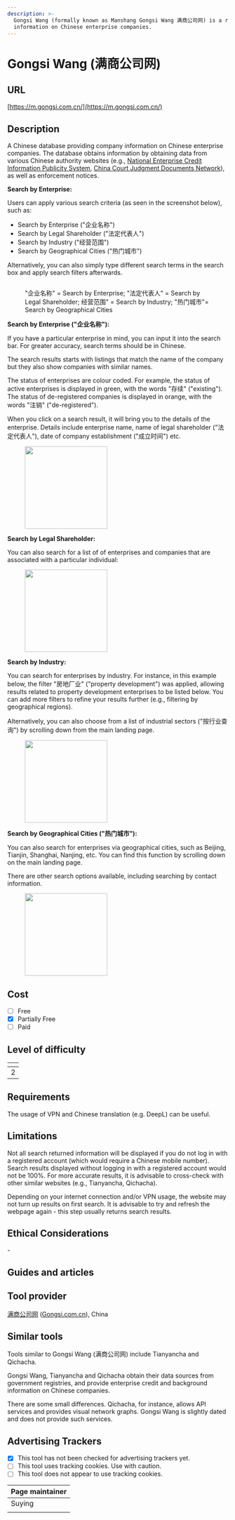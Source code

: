 ```yaml
---
description: >-
  Gongsi Wang (formally known as Manshang Gongsi Wang 满商公司网) is a repository for
  information on Chinese enterprise companies.
---
```


# Gongsi Wang (满商公司网)

## URL

[https://m.gongsi.com.cn/](https://m.gongsi.com.cn/)

## Description

A Chinese database providing company information on Chinese enterprise companies. The database obtains information by obtaining data from various Chinese authority websites (e.g., [National Enterprise Credit Information Publicity System](https://www.gsxt.gov.cn/), [China Court Judgment Documents Network](https://english.court.gov.cn/2024-02/28/c_965997.htm)), as well as enforcement notices.

**Search by Enterprise:**&#x20;

Users can apply various search criteria (as seen in the screenshot below), such as:

* Search by Enterprise ("企业名称") &#x20;
* Search by Legal Shareholder ("法定代表人")
* Search by Industry ("经营范围")
* Search by Geographical Cities ("热门城市")

Alternatively, you can also simply type different search terms in the search box and apply search filters afterwards.

<figure><img src=".gitbook/assets/Screenshot 2025-07-19 115637.png" alt=""><figcaption><p>"企业名称" = Search by Enterprise; "法定代表人" = Search by Legal Shareholder;  经营范围" = Search by Industry; "热门城市"= Search by Geographical Cities</p></figcaption></figure>



**Search by Enterprise ("企业名称"):**&#x20;

If you have a particular enterprise in mind, you can input it into the search bar. For greater accuracy, search terms should be in Chinese.

The search results starts with listings that match the name of the company but they also show companies with similar names.&#x20;

The status of enterprises are colour coded. For example, the status of active enterprises is displayed in green, with the words "存续" ("existing"). The status of de-registered companies is displayed in orange, with the words "注销" ("de-registered").

When you click on a search result, it will bring you to the details of the enterprise. Details include enterprise name, name of legal shareholder ("法定代表人"), date of company establishment ("成立时间") etc.

<figure><img src=".gitbook/assets/image (5).png" alt="" width="188"><figcaption></figcaption></figure>

**Search by Legal Shareholder:**

You can also search for a list of of enterprises and companies that are associated with a particular individual:

<figure><img src=".gitbook/assets/image.png" alt="" width="188"><figcaption></figcaption></figure>

**Search by Industry:**

You can search for enterprises by industry. For instance, in this example below, the filter "房地厂业" ("property development") was applied, allowing results related to property development enterprises to be listed below. You can add more filters to refine your results further (e.g., filtering by geographical regions).

Alternatively, you can also choose from a list of industrial sectors ("按行业查询") by scrolling down from the main landing page.

<figure><img src=".gitbook/assets/image (1).png" alt="" width="188"><figcaption></figcaption></figure>

**Search by Geographical Cities ("热门城市"):**

You can also search for enterprises via geographical cities, such as Beijing, Tianjin, Shanghai, Nanjing, etc. You can find this function by scrolling down on the main landing page.

There are other search options available, including searching by contact information.

<figure><img src=".gitbook/assets/image (6).png" alt="" width="188"><figcaption></figcaption></figure>

## Cost

* [ ] Free
* [x] Partially Free
* [ ] Paid

## Level of difficulty

<table><thead><tr><th data-type="rating" data-max="5"></th></tr></thead><tbody><tr><td>2</td></tr></tbody></table>

## Requirements

The usage of VPN and Chinese translation (e.g. DeepL) can be useful.

## Limitations

Not all search returned information will be displayed if you do not log in with a registered account (which would require a Chinese mobile number). Search results displayed without logging in with a registered account would not be 100%. For more accurate results, it is advisable to cross-check with other similar websites (e.g., Tianyancha, Qichacha).

Depending on your internet connection and/or VPN usage, the website may not turn up results on first search. It is advisable to try and refresh the webpage again - this step usually returns search results.

## Ethical Considerations

\-

## Guides and articles



## Tool provider

[满商公司网](https://www.gongsi.com.cn/) ([Gongsi.com.cn](https://www.gongsi.com.cn/)), China

## Similar tools

Tools similar to Gongsi Wang (满商公司网) include Tianyancha and Qichacha.&#x20;

Gongsi Wang, Tianyancha and Qichacha obtain their data sources from government registries, and provide enterprise credit and background information on Chinese companies.

There are some small differences. Qichacha, for instance, allows API services and provides visual network graphs. Gongsi Wang is slightly dated and does not provide such services.



## Advertising Trackers

* [x] This tool has not been checked for advertising trackers yet.
* [ ] This tool uses tracking cookies. Use with caution.
* [ ] This tool does not appear to use tracking cookies.

| Page maintainer |
| --------------- |
| Suying          |
|                 |
